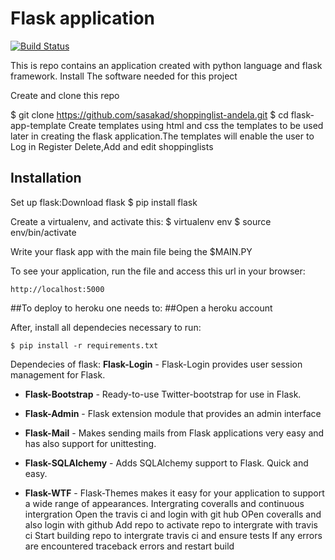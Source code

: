 # Flask application

[![Build Status](https://travis-ci.org/sasakad/shoppinglist-andela.svg?branch=master)](https://travis-ci.org/sasakad/shoppinglist-andela)


This is repo contains an application created with python language and flask framework.
Install
The software needed for this project

Create and clone this repo 

$ git clone https://github.com/sasakad/shoppinglist-andela.git
$ cd flask-app-template
Create templates using html and css the templates to be used later in creating the flask application.The templates will enable the user to
    Log in
    Register
    Delete,Add and edit shoppinglists
    
## Installation
Set up flask:Download flask
   $ pip install flask
    
Create a virtualenv, and activate this:
$ virtualenv env 
$ source env/bin/activate

Write your flask app with the main file being the 
  $MAIN.PY

To see your application, run the file and access this url in your browser: 

	http://localhost:5000

##To deploy to heroku one needs to: 
##Open a heroku account

 
After, install all dependecies necessary to run:

    $ pip install -r requirements.txt
 Dependecies of flask:
 **Flask-Login** - Flask-Login provides user session management for Flask.
* **Flask-Bootstrap** - Ready-to-use Twitter-bootstrap for use in Flask.

* **Flask-Admin** - Flask extension module that provides an admin interface

* **Flask-Mail** - Makes sending mails from Flask applications very easy and has also support for unittesting.

* **Flask-SQLAlchemy** - Adds SQLAlchemy support to Flask. Quick and easy.

* **Flask-WTF** - Flask-Themes makes it easy for your application to support a wide range of appearances.
 Intergrating coveralls and continuous intergration
 Open the travis ci and login with git hub
 OPen coveralls and also login with github
     Add repo to activate repo to intergrate with travis ci
     Start building repo to intergrate travis ci and ensure tests
     If any errors are encountered traceback errors and restart build
    

